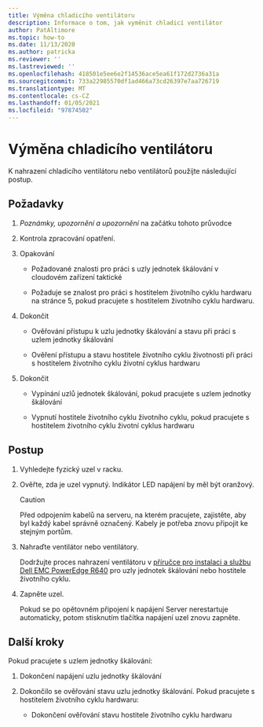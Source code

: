 ```yaml
---
title: Výměna chladicího ventilátoru
description: Informace o tom, jak vyměnit chladicí ventilátor
author: PatAltimore
ms.topic: how-to
ms.date: 11/13/2020
ms.author: patricka
ms.reviewer: ''
ms.lastreviewed: ''
ms.openlocfilehash: 418501e5ee6e2f14536ace5ea61f172d2736a31a
ms.sourcegitcommit: 733a22985570df1ad466a73cd26397e7aa726719
ms.translationtype: MT
ms.contentlocale: cs-CZ
ms.lasthandoff: 01/05/2021
ms.locfileid: "97874502"
---
```

# <a name="replacing-a-cooling-fan"></a>Výměna chladicího ventilátoru

K nahrazení chladicího ventilátoru nebo ventilátorů použijte následující postup.

## <a name="prerequisites"></a>Požadavky

1.  *Poznámky, upozornění a upozornění* na začátku tohoto průvodce

2.  Kontrola zpracování opatření.

3.  Opakování

    -   Požadované znalosti pro práci s uzly jednotek škálování v cloudovém zařízení taktické

    -   Požaduje se znalost pro práci s hostitelem životního cyklu hardwaru na stránce 5, pokud pracujete s hostitelem životního cyklu hardwaru.

4.  Dokončit

    -   Ověřování přístupu k uzlu jednotky škálování a stavu při práci s uzlem jednotky škálování

    -   Ověření přístupu a stavu hostitele životního cyklu životnosti při práci s hostitelem životního cyklu životní cyklus hardwaru

5.  Dokončit

    -   Vypínání uzlů jednotek škálování, pokud pracujete s uzlem jednotky škálování

    -   Vypnutí hostitele životního cyklu životního cyklu, pokud pracujete s hostitelem životního cyklu životní cyklus hardwaru

## <a name="steps"></a>Postup

1.  Vyhledejte fyzický uzel v racku.

2.  Ověřte, zda je uzel vypnutý. Indikátor LED napájení by měl být oranžový.

    > [!CAUTION]
    > Před odpojením kabelů na serveru, na kterém pracujete, zajistěte, aby byl každý kabel správně označený. Kabely je potřeba znovu připojit ke stejným portům.
    
3.  Nahraďte ventilátor nebo ventilátory.

    Dodržujte proces nahrazení ventilátoru v [příručce pro instalaci a službu Dell EMC PowerEdge R640](https://www.dell.com/support/manuals/us/en/04/poweredge-r640/per640_ism_pub/dell-emc-poweredge-r640-overview?guid=guid-f39be9ba-158c-45e3-b8b1-f07bb750d6d4) pro uzly jednotek škálování nebo hostitele životního cyklu.
    
4.  Zapněte uzel.

    Pokud se po opětovném připojení k napájení Server nerestartuje automaticky, potom stisknutím tlačítka napájení uzel znovu zapněte.
    
## <a name="next-steps"></a>Další kroky

Pokud pracujete s uzlem jednotky škálování:

1.  Dokončení napájení uzlu jednotky škálování

2.  Dokončilo se ověřování stavu uzlu jednotky škálování. Pokud pracujete s hostitelem životního cyklu hardwaru:

    -   Dokončení ověřování stavu hostitele životního cyklu hardwaru
    
